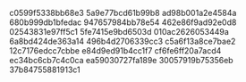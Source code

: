 c0599f5338bb68e3
5a9e77bcd61b99b8
ad98b001a2e4584a
680b999db1bfedac
947657984bb78e54
462e86f9ad92e0d8
02543831e97ff5c1
5fe7415e9bd6503d
010ac2626053449a
6a8bd424de363a14
496b4d2706339cc3
c5a6f13a8ce7bae2
12c7176edcc7cbbe
e84d9ed91b4cc1f7
cf6fe6ff20a7acd4
ec34bc6cb7c4c0ca
ea59030727fa189e
30057919b75356eb
37b84755881913c1
